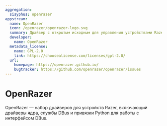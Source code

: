 ```yaml
---
aggregation:
  sisyphus: openrazer
appstream:
  name: OpenRazer
  icon: /openrazer/openrazer-logo.svg
  summary: Драйвер с открытым исходным для управления устройствами Razer
  developer:
    name: OpenRazer
  metadata_license:
    name: GPL-2.0
    link: https://choosealicense.com/licenses/gpl-2.0/
  url:
    homepage: https://openrazer.github.io/
    bugtracker: https://github.com/openrazer/openrazer/issues
---
```


# OpenRazer

OpenRazer — набор драйверов для устройств Razer, включающий драйверы ядра, службы DBus и привязки Python для работы с интерфейсом DBus.

<!--@include: @ru/apps/.parts/install/content-repo.md-->
